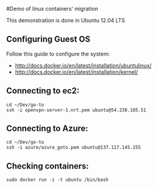 #Demo of linux containers' migration

This demonstration is done in Ubuntu 12.04 LTS

## Configuring Guest OS

Follow this guide to configure the system:

* <http://docs.docker.io/en/latest/installation/ubuntulinux/>
* <http://docs.docker.io/en/latest/installation/kernel/>

## Connecting to ec2:

    cd ~/Dev/go-to
    ssh -i openvpn-server-1.nrt.pem ubuntu@54.238.185.51
    
## Connecting to Azure:

    cd ~/Dev/go-to
    ssh -i azure/azure_goto.pem ubuntu@137.117.145.155
    
## Checking containers:

    sudo docker run -i -t ubuntu /bin/bash
    
    

